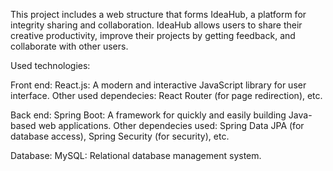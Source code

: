 This project includes a web structure that forms IdeaHub, a platform for integrity sharing and collaboration. IdeaHub allows users to share their creative productivity, improve their projects by getting feedback, and collaborate with other users.

Used technologies:

Front end: React.js: A modern and interactive JavaScript library for user interface. Other used dependecies: React Router (for page redirection), etc.

Back end: Spring Boot: A framework for quickly and easily building Java-based web applications. Other dependecies used: Spring Data JPA (for database access), Spring Security (for security), etc.

Database: MySQL: Relational database management system.
